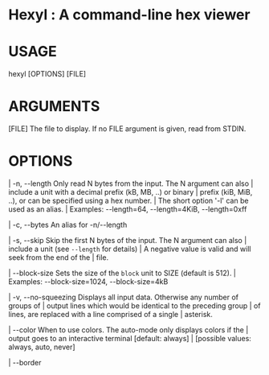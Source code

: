 # Hexyl : A command-line hex viewer

# USAGE
hexyl [OPTIONS] [FILE]

# ARGUMENTS

  [FILE]  The file to display. If no FILE argument is given, read from STDIN.

# OPTIONS

|  -n, --length <N>          Only read N bytes from the input. The N argument can also
|                            include a unit with a decimal prefix (kB, MB, ..) or binary
|                            prefix (kiB, MiB, ..), or can be specified using a hex number.
|                            The short option '-l' can be used as an alias.
|                            Examples: --length=64, --length=4KiB, --length=0xff


|  -c, --bytes <N>           An alias for -n/--length

|  -s, --skip <N>            Skip the first N bytes of the input. The N argument can also
|                            include a unit (see `--length` for details)
|                            A negative value is valid and will seek from the end of the
|                            file.

|      --block-size <SIZE>   Sets the size of the `block` unit to SIZE (default is 512).
|                            Examples: --block-size=1024, --block-size=4kB

|  -v, --no-squeezing        Displays all input data. Otherwise any number of groups of
|                            output lines which would be identical to the preceding group
|                            of lines, are replaced with a line comprised of a single
|                            asterisk.

|      --color <WHEN>        When to use colors. The auto-mode only displays colors if the
|                            output goes to an interactive terminal [default: always]
|                            [possible values: always, auto, never]

|      --border <STYLE>      Whether to draw a border with Unicode characters, ASCII
|                            characters, or none at all [default: unicode] [possible
|                            values: unicode, ascii, none]

|  -p, --plain               Display output with --no-characters, --no-position,
|                            --border=none, and --color=never.

|  -C, --no-characters       Whether to display the character panel on the right.

|  -P, --no-position         Whether to display the position panel on the left.

|  -o, --display-offset <N>  Add N bytes to the displayed file position. The N argument can
|                            also include a unit (see `--length` for details)
|                            A negative value is valid and calculates an offset relative to
|                            the end of the file.

|      --panels <N>          Sets the number of hex data panels to be displayed.
|                            `--panels=auto` will display the maximum number of hex data
|                            panels based on the current terminal width. By default, hexyl
|                            will show two panels, unless the terminal is not wide enough
|                            for that.

|  -g, --group-size <N>      Number of bytes/octets that should be grouped together.
|                            Possible group sizes are 1, 2, 4, 8. The default is 1.
|                            '--groupsize can be used as an alias (xxd-compatibility).

|  -b, --base <B>            Sets the base used for the bytes. The possible options are
|                            binary, octal, decimal, and hexadecimal. The default base is
|                            hexadecimal.

|      --terminal-width <N>  Sets the number of terminal columns to be displayed.
|                            Since the terminal width may not be an evenly divisible by the
|                            width per hex data column, this will use the greatest number
|                            of hex data panels that can fit in the requested width but
|                            still leave some space to the right.
|                            Cannot be used with other width-setting options.

|  -h, --help                Print help information

|  -V, --version             Print version information

